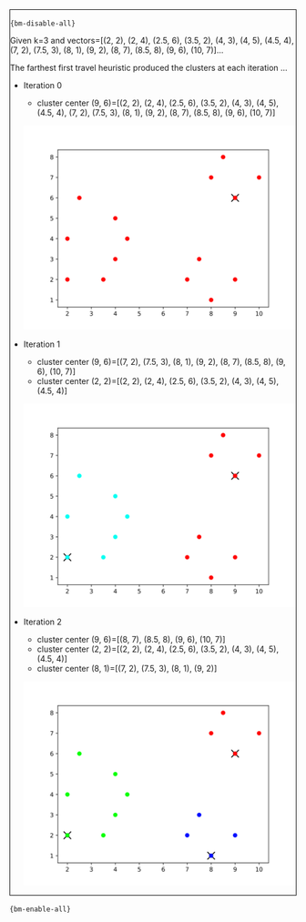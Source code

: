 <div style="border:1px solid black;">

`{bm-disable-all}`

Given k=3 and vectors=[(2, 2), (2, 4), (2.5, 6), (3.5, 2), (4, 3), (4, 5), (4.5, 4), (7, 2), (7.5, 3), (8, 1), (9, 2), (8, 7), (8.5, 8), (9, 6), (10, 7)]...

The farthest first travel heuristic produced the clusters at each iteration ...

 * Iteration 0

    * cluster center (9, 6)=[(2, 2), (2, 4), (2.5, 6), (3.5, 2), (4, 3), (4, 5), (4.5, 4), (7, 2), (7.5, 3), (8, 1), (9, 2), (8, 7), (8.5, 8), (9, 6), (10, 7)]

   ![k-centers 2D plot](ch8_0375e035d6bd6d79517c7750371cfeae_plot0.svg)

 * Iteration 1

    * cluster center (9, 6)=[(7, 2), (7.5, 3), (8, 1), (9, 2), (8, 7), (8.5, 8), (9, 6), (10, 7)]
    * cluster center (2, 2)=[(2, 2), (2, 4), (2.5, 6), (3.5, 2), (4, 3), (4, 5), (4.5, 4)]

   ![k-centers 2D plot](ch8_0375e035d6bd6d79517c7750371cfeae_plot1.svg)

 * Iteration 2

    * cluster center (9, 6)=[(8, 7), (8.5, 8), (9, 6), (10, 7)]
    * cluster center (2, 2)=[(2, 2), (2, 4), (2.5, 6), (3.5, 2), (4, 3), (4, 5), (4.5, 4)]
    * cluster center (8, 1)=[(7, 2), (7.5, 3), (8, 1), (9, 2)]

   ![k-centers 2D plot](ch8_0375e035d6bd6d79517c7750371cfeae_plot2.svg)

</div>

`{bm-enable-all}`

